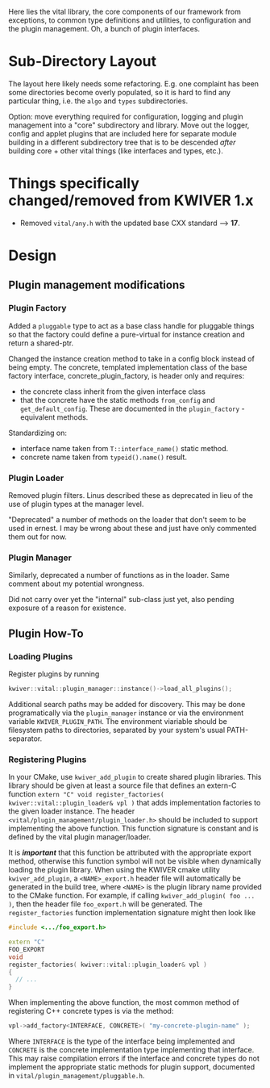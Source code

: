 Here lies the vital library, the core components of our framework from
exceptions, to common type definitions and utilities, to configuration and the
plugin management.
Oh, a bunch of plugin interfaces.

# Sub-Directory Layout
The layout here likely needs some refactoring.
E.g. one complaint has been some directories become overly populated, so it is
hard to find any particular thing, i.e. the `algo` and `types` subdirectories.

Option: move everything required for configuration, logging and plugin
management into a "core" subdirectory and library. Move out the logger, config
and applet plugins that are included here for separate module building in a
different subdirectory tree that is to be descended *after* building core +
other vital things (like interfaces and types, etc.).


# Things specifically changed/removed from KWIVER 1.x
* Removed `vital/any.h` with the updated base CXX standard --> **17**.


# Design

## Plugin management modifications
### Plugin Factory
Added a `pluggable` type to act as a base class handle for pluggable things so
that the factory could define a pure-virtual for instance creation and return a
shared-ptr.

Changed the instance creation method to take in a config block instead of
being empty.
The concrete, templated implementation class of the base factory interface,
concrete_plugin_factory, is header only and requires:
* the concrete class inherit from the given interface class
* that the concrete have the static methods `from_config` and
  `get_default_config`. These are documented in the `plugin_factory`
  -equivalent methods.

Standardizing on:
* interface name taken from `T::interface_name()` static method.
* concrete name taken from `typeid().name()` result.

### Plugin Loader
Removed plugin filters. Linus described these as deprecated in lieu of the use
of plugin types at the manager level.

"Deprecated" a number of methods on the loader that don't seem to be used in
ernest.
I may be wrong about these and just have only commented them out for now.

### Plugin Manager
Similarly, deprecated a number of functions as in the loader.
Same comment about my potential wrongness.

Did not carry over yet the "internal" sub-class just yet, also pending exposure
of a reason for existence.

## Plugin How-To
### Loading Plugins
Register plugins by running
```c++
kwiver::vital::plugin_manager::instance()->load_all_plugins();
```
Additional search paths may be added for discovery.
This may be done programatically via the `plugin_manager` instance or via
the environment variable `KWIVER_PLUGIN_PATH`.
The environment viariable should be filesystem paths to directories, separated
by your system's usual PATH-separator.

### Registering Plugins
In your CMake, use `kwiver_add_plugin` to create shared plugin libraries.
This library should be given at least a source file that defines an extern-C
function `extern "C" void register_factories( kwiver::vital::plugin_loader& vpl )`
that adds implementation factories to the given loader instance.
The header ``<vital/plugin_management/plugin_loader.h>`` should be included to
support implementing the above function.
This function signature is constant and is defined by the vital plugin
manager/loader.

It is _**important**_ that this function be attributed with the appropriate
export method, otherwise this function symbol will not be visible when
dynamically loading the plugin library.
When using the KWIVER cmake utility `kwiver_add_plugin`, a `<NAME>_export.h`
header file will automatically be generated in the build tree, where `<NAME>` is
the plugin library name provided to the CMake function.
For example, if calling `kwiver_add_plugin( foo ... )`, then the header file
`foo_export.h` will be generated.
The `register_factories` function implementation signature might then look like
```c++
#include <.../foo_export.h>

extern "C"
FOO_EXPORT
void
register_factories( kwiver::vital::plugin_loader& vpl )
{
  // ...
}
```

When implementing the above function, the most common method of registering C++
concrete types is via the method:
```c++
vpl->add_factory<INTERFACE, CONCRETE>( "my-concrete-plugin-name" );
```
Where `INTERFACE` is the type of the interface being implemented and `CONCRETE`
is the concrete implementation type implementing that interface.
This may raise compilation errors if the interface and concrete types do not
implement the appropriate static methods for plugin support, documented in
`vital/plugin_management/pluggable.h`.
